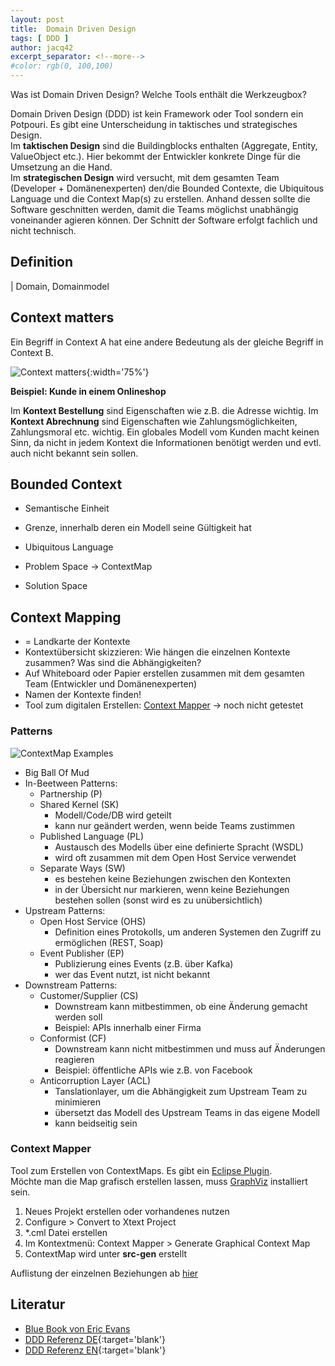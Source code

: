 ```yaml
---
layout: post
title:  Domain Driven Design
tags: [ DDD ]
author: jacq42
excerpt_separator: <!--more-->
#color: rgb(0, 100,100)
---
```


Was ist Domain Driven Design? Welche Tools enthält die Werkzeugbox?

<!--more-->

Domain Driven Design (DDD) ist kein Framework oder Tool sondern ein Potpouri. Es gibt eine Unterscheidung in taktisches und strategisches Design.\
Im **taktischen Design** sind die Buildingblocks enthalten (Aggregate, Entity, ValueObject etc.). Hier bekommt der Entwickler konkrete Dinge für die Umsetzung an die Hand.\
Im **strategischen Design** wird versucht, mit dem gesamten Team (Developer + Domänenexperten) den/die Bounded Contexte, die Ubiquitous Language und die Context Map(s) zu erstellen. Anhand dessen sollte die Software geschnitten werden, damit die Teams möglichst unabhängig voneinander agieren können. Der Schnitt der Software erfolgt fachlich und nicht technisch.

## Definition

| Domain, Domainmodel

## Context matters

Ein Begriff in Context A hat eine andere Bedeutung als der gleiche Begriff in Context B.

![Context matters](/assets/img/jk/ContextMatters.png){:width='75%'}

**Beispiel: Kunde in einem Onlineshop**

Im __Kontext Bestellung__ sind Eigenschaften wie z.B. die Adresse wichtig. Im __Kontext Abrechnung__ sind Eigenschaften wie Zahlungsmöglichkeiten, Zahlungsmoral etc. wichtig. Ein globales Modell vom Kunden macht keinen Sinn, da nicht in jedem Kontext die Informationen benötigt werden und evtl. auch nicht bekannt sein sollen.

## Bounded Context

* Semantische Einheit
* Grenze, innerhalb deren ein Modell seine Gültigkeit hat
* Ubiquitous Language

* Problem Space -> ContextMap
* Solution Space

## Context Mapping

* = Landkarte der Kontexte
* Kontextübersicht skizzieren: Wie hängen die einzelnen Kontexte zusammen? Was sind die Abhängigkeiten?
* Auf Whiteboard oder Papier erstellen zusammen mit dem gesamten Team (Entwickler und Domänenexperten)
* Namen der Kontexte finden!
* Tool zum digitalen Erstellen: [Context Mapper](https://contextmapper.org/) -> noch nicht getestet

### Patterns

![ContextMap Examples](/assets/img/jk/Examples_ContextMap.svg)

* Big Ball Of Mud
* In-Beetween Patterns:
	* Partnership (P)
	* Shared Kernel (SK)
		* Modell/Code/DB wird geteilt
		* kann nur geändert werden, wenn beide Teams zustimmen
	* Published Language (PL)
		* Austausch des Modells über eine definierte Spracht (WSDL)
		* wird oft zusammen mit dem Open Host Service verwendet
	* Separate Ways (SW)
		* es bestehen keine Beziehungen zwischen den Kontexten
		* in der Übersicht nur markieren, wenn keine Beziehungen bestehen sollen (sonst wird es zu unübersichtlich)
* Upstream Patterns:
	* Open Host Service (OHS)
		* Definition eines Protokolls, um anderen Systemen den Zugriff zu ermöglichen (REST, Soap)
	* Event Publisher (EP)
		* Publizierung eines Events (z.B. über Kafka)
    	* wer das Event nutzt, ist nicht bekannt
* Downstream Patterns:
	* Customer/Supplier (CS)
		* Downstream kann mitbestimmen, ob eine Änderung gemacht werden soll
		* Beispiel: APIs innerhalb einer Firma
	* Conformist (CF)
		* Downstream kann nicht mitbestimmen und muss auf Änderungen reagieren
		* Beispiel: öffentliche APIs wie z.B. von Facebook
	* Anticorruption Layer (ACL)
		* Tanslationlayer, um die Abhängigkeit zum Upstream Team zu minimieren
		* übersetzt das Modell des Upstream Teams in das eigene Modell
		* kann beidseitig sein
    	
### Context Mapper

Tool zum Erstellen von ContextMaps. Es gibt ein [Eclipse Plugin](https://marketplace.eclipse.org/content/context-mapper).\
Möchte man die Map grafisch erstellen lassen, muss [GraphViz](https://graphviz.org/) installiert sein.

1. Neues Projekt erstellen oder vorhandenes nutzen
2. Configure > Convert to Xtext Project
3. *.cml Datei erstellen
4. Im Kontextmenü: Context Mapper > Generate Graphical Context Map
5. ContextMap wird unter **src-gen** erstellt

Auflistung der einzelnen Beziehungen ab [hier](https://contextmapper.org/docs/language-reference/)

## Literatur

* [Blue Book von Eric Evans](https://www.domainlanguage.com/ddd/blue-book/)
* [DDD Referenz DE](https://ddd-referenz.de/){:target='blank'}
* [DDD Referenz EN](https://www.domainlanguage.com/ddd/reference/){:target='blank'}